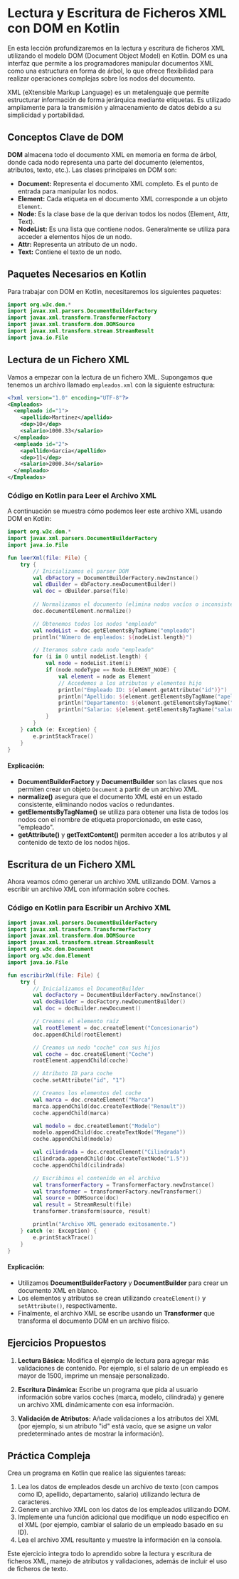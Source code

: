 
# Lectura y Escritura de Ficheros XML con DOM en Kotlin

En esta lección profundizaremos en la lectura y escritura de ficheros XML utilizando el modelo DOM (Document Object Model) en Kotlin. DOM es una interfaz que permite a los programadores manipular documentos XML como una estructura en forma de árbol, lo que ofrece flexibilidad para realizar operaciones complejas sobre los nodos del documento.

XML (eXtensible Markup Language) es un metalenguaje que permite estructurar información de forma jerárquica mediante etiquetas. Es utilizado ampliamente para la transmisión y almacenamiento de datos debido a su simplicidad y portabilidad.

## Conceptos Clave de DOM

**DOM** almacena todo el documento XML en memoria en forma de árbol, donde cada nodo representa una parte del documento (elementos, atributos, texto, etc.). Las clases principales en DOM son:

- **Document:** Representa el documento XML completo. Es el punto de entrada para manipular los nodos.
- **Element:** Cada etiqueta en el documento XML corresponde a un objeto `Element`.
- **Node:** Es la clase base de la que derivan todos los nodos (Element, Attr, Text).
- **NodeList:** Es una lista que contiene nodos. Generalmente se utiliza para acceder a elementos hijos de un nodo.
- **Attr:** Representa un atributo de un nodo.
- **Text:** Contiene el texto de un nodo.

## Paquetes Necesarios en Kotlin

Para trabajar con DOM en Kotlin, necesitaremos los siguientes paquetes:

```kotlin
import org.w3c.dom.*
import javax.xml.parsers.DocumentBuilderFactory
import javax.xml.transform.TransformerFactory
import javax.xml.transform.dom.DOMSource
import javax.xml.transform.stream.StreamResult
import java.io.File
```

## Lectura de un Fichero XML

Vamos a empezar con la lectura de un fichero XML. Supongamos que tenemos un archivo llamado `empleados.xml` con la siguiente estructura:

```xml
<?xml version="1.0" encoding="UTF-8"?>
<Empleados>
  <empleado id="1">
    <apellido>Martinez</apellido>
    <dep>10</dep>
    <salario>1000.33</salario>
  </empleado>
  <empleado id="2">
    <apellido>Garcia</apellido>
    <dep>11</dep>
    <salario>2000.34</salario>
  </empleado>
</Empleados>
```

### Código en Kotlin para Leer el Archivo XML

A continuación se muestra cómo podemos leer este archivo XML usando DOM en Kotlin:

```kotlin
import org.w3c.dom.*
import javax.xml.parsers.DocumentBuilderFactory
import java.io.File

fun leerXml(file: File) {
    try {
        // Inicializamos el parser DOM
        val dbFactory = DocumentBuilderFactory.newInstance()
        val dBuilder = dbFactory.newDocumentBuilder()
        val doc = dBuilder.parse(file)
        
        // Normalizamos el documento (elimina nodos vacíos o inconsistencias en el formato)
        doc.documentElement.normalize()

        // Obtenemos todos los nodos "empleado"
        val nodeList = doc.getElementsByTagName("empleado")
        println("Número de empleados: ${nodeList.length}")

        // Iteramos sobre cada nodo "empleado"
        for (i in 0 until nodeList.length) {
            val node = nodeList.item(i)
            if (node.nodeType == Node.ELEMENT_NODE) {
                val element = node as Element
                // Accedemos a los atributos y elementos hijo
                println("Empleado ID: ${element.getAttribute("id")}")
                println("Apellido: ${element.getElementsByTagName("apellido").item(0).textContent}")
                println("Departamento: ${element.getElementsByTagName("dep").item(0).textContent}")
                println("Salario: ${element.getElementsByTagName("salario").item(0).textContent}")
            }
        }
    } catch (e: Exception) {
        e.printStackTrace()
    }
}
```

#### Explicación:
- **DocumentBuilderFactory** y **DocumentBuilder** son las clases que nos permiten crear un objeto `Document` a partir de un archivo XML.
- **normalize()** asegura que el documento XML esté en un estado consistente, eliminando nodos vacíos o redundantes.
- **getElementsByTagName()** se utiliza para obtener una lista de todos los nodos con el nombre de etiqueta proporcionado, en este caso, "empleado".
- **getAttribute()** y **getTextContent()** permiten acceder a los atributos y al contenido de texto de los nodos hijos.

## Escritura de un Fichero XML

Ahora veamos cómo generar un archivo XML utilizando DOM. Vamos a escribir un archivo XML con información sobre coches.

### Código en Kotlin para Escribir un Archivo XML

```kotlin
import javax.xml.parsers.DocumentBuilderFactory
import javax.xml.transform.TransformerFactory
import javax.xml.transform.dom.DOMSource
import javax.xml.transform.stream.StreamResult
import org.w3c.dom.Document
import org.w3c.dom.Element
import java.io.File

fun escribirXml(file: File) {
    try {
        // Inicializamos el DocumentBuilder
        val docFactory = DocumentBuilderFactory.newInstance()
        val docBuilder = docFactory.newDocumentBuilder()
        val doc = docBuilder.newDocument()

        // Creamos el elemento raíz
        val rootElement = doc.createElement("Concesionario")
        doc.appendChild(rootElement)

        // Creamos un nodo "coche" con sus hijos
        val coche = doc.createElement("Coche")
        rootElement.appendChild(coche)

        // Atributo ID para coche
        coche.setAttribute("id", "1")

        // Creamos los elementos del coche
        val marca = doc.createElement("Marca")
        marca.appendChild(doc.createTextNode("Renault"))
        coche.appendChild(marca)

        val modelo = doc.createElement("Modelo")
        modelo.appendChild(doc.createTextNode("Megane"))
        coche.appendChild(modelo)

        val cilindrada = doc.createElement("Cilindrada")
        cilindrada.appendChild(doc.createTextNode("1.5"))
        coche.appendChild(cilindrada)

        // Escribimos el contenido en el archivo
        val transformerFactory = TransformerFactory.newInstance()
        val transformer = transformerFactory.newTransformer()
        val source = DOMSource(doc)
        val result = StreamResult(file)
        transformer.transform(source, result)

        println("Archivo XML generado exitosamente.")
    } catch (e: Exception) {
        e.printStackTrace()
    }
}
```

#### Explicación:
- Utilizamos **DocumentBuilderFactory** y **DocumentBuilder** para crear un documento XML en blanco.
- Los elementos y atributos se crean utilizando `createElement()` y `setAttribute()`, respectivamente.
- Finalmente, el archivo XML se escribe usando un **Transformer** que transforma el documento DOM en un archivo físico.

## Ejercicios Propuestos

1. **Lectura Básica:** Modifica el ejemplo de lectura para agregar más validaciones de contenido. Por ejemplo, si el salario de un empleado es mayor de 1500, imprime un mensaje personalizado.

2. **Escritura Dinámica:** Escribe un programa que pida al usuario información sobre varios coches (marca, modelo, cilindrada) y genere un archivo XML dinámicamente con esa información.

3. **Validación de Atributos:** Añade validaciones a los atributos del XML (por ejemplo, si un atributo "id" está vacío, que se asigne un valor predeterminado antes de mostrar la información).

## Práctica Compleja

Crea un programa en Kotlin que realice las siguientes tareas:
1. Lea los datos de empleados desde un archivo de texto (con campos como ID, apellido, departamento, salario) utilizando lectura de caracteres.
2. Genere un archivo XML con los datos de los empleados utilizando DOM.
3. Implemente una función adicional que modifique un nodo específico en el XML (por ejemplo, cambiar el salario de un empleado basado en su ID).
4. Lea el archivo XML resultante y muestre la información en la consola.

Este ejercicio integra todo lo aprendido sobre la lectura y escritura de ficheros XML, manejo de atributos y validaciones, además de incluir el uso de ficheros de texto.
